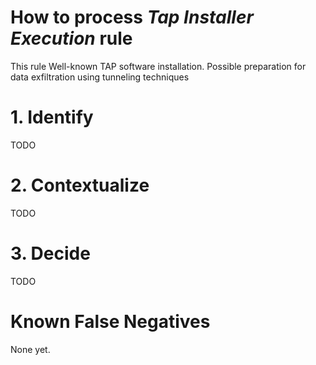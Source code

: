 # How to process *Tap Installer Execution* rule
This rule Well-known TAP software installation. Possible preparation for data exfiltration using tunneling techniques

# 1. Identify
TODO

# 2. Contextualize
TODO

# 3. Decide
TODO

# Known False Negatives
None yet.
